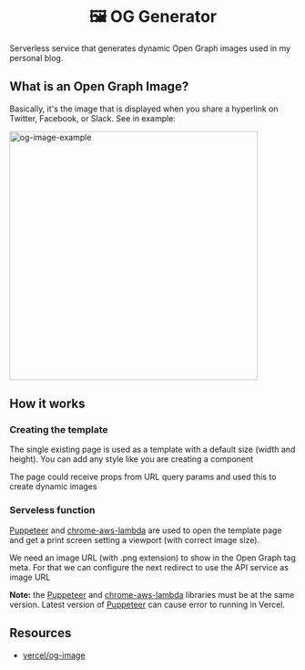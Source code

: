 <h1 align="center">🖼️ OG Generator</h1>

Serverless service that generates dynamic Open Graph images used in my personal blog.

## What is an Open Graph Image?

Basically, it's the image that is displayed when you share a hyperlink on Twitter, Facebook, or Slack. See in example:

<img width="436" alt="og-image-example" src="https://user-images.githubusercontent.com/20569339/190873818-b0dd1932-4a87-44ba-845d-4f04acfc505a.png">

## How it works

### Creating the template

The single existing page is used as a template with a default size (width and height). You can add any style like you are creating a component

The page could receive props from URL query params and used this to create dynamic images

### Serveless function

[Puppeteer](https://github.com/puppeteer/puppeteer) and [chrome-aws-lambda](https://github.com/alixaxel/chrome-aws-lambda) are used to open the template page and get a print screen setting a viewport (with correct image size).

We need an image URL (with .png extension) to show in the Open Graph tag meta. For that we can configure the next redirect to use the API service as image URL

**Note:** the [Puppeteer](https://github.com/puppeteer/puppeteer) and [chrome-aws-lambda](https://github.com/alixaxel/chrome-aws-lambda) libraries must be at the same version. Latest version of [Puppeteer](https://github.com/puppeteer/puppeteer) can cause error to running in Vercel.

## Resources

- [vercel/og-image]()
